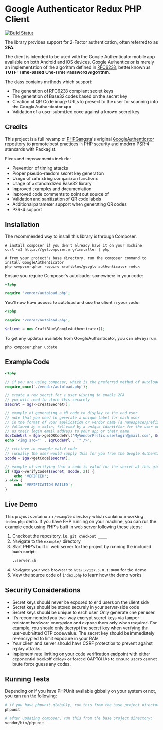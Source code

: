 # Google Authenticator Redux PHP Client #

[![Build Status](https://travis-ci.org/CraftBlue/GoogleAuthenticator.png?branch=master)](https://travis-ci.org/CraftBlue/GoogleAuthenticator)

The library provides support for 2-Factor authentication, often referred to as **2FA**.

The client is intended to be used with the Google Authenticator mobile app
available on both Android and iOS devices. Google Authenticator is merely an implementation of 
the algorithm defined in [RFC6238](http://tools.ietf.org/html/rfc6238), better known as
**TOTP: Time-Based One-Time Password Algorithm**. 

The class contains methods which support:
 
 * The generation of RFC6238 compliant secret keys
 * The generation of Base32 codes based on the secret key
 * Creation of QR Code image URLs to present to the user for scanning into the Google Authenticator app
 * Validation of a user-submitted code against a known secret key

## Credits ##

This project is a full revamp of [PHPGangsta](http://www.phpgangsta.de/)'s original [GoogleAuthenticator](https://github.com/PHPGangsta/GoogleAuthenticator) repository
to promote best practices in PHP security and modern PSR-4 standards with Packagist.

Fixes and improvements include:

* Prevention of timing attacks
* Proper pseudo-random secret key generation
* Usage of safe string comparison functions
* Usage of a standardized Base32 library
* Improved examples and documentation
* Improved code comments to point out source of 
* Validation and sanitization of QR code labels
* Additional parameter support when generating QR codes 
* PSR-4 support

## Installation ##

The recommended way to install this library is through Composer.

```
# install composer if you don't already have it on your machine
curl -sS https://getcomposer.org/installer | php

# from your project's base directory, run the composer command to install GoogleAuthenticator
php composer.phar require craftblue/google-authenticator-redux
```

Ensure you require Composer's autoloader somewhere in your code:
```php
<?php

require 'vendor/autoload.php';
```

You'll now have access to autoload and use the client in your code:

```php
<?php

require 'vendor/autoload.php';

$client = new CraftBlue\GoogleAuthenticator();
```


To get any updates available from GoogleAuthenticator, you can always run:

```
php composer.phar update
```

## Example Code ##

```php
<?php

// if you are using composer, which is the preferred method of autoloading 
require_once('./vendor/autoload.php');

// create a new secret for a user wishing to enable 2FA
// you will need to store this securely
$secret = $ga->createSecret();

// example of generating a QR code to display to the end user 
// note that you need to generate a unique label for each user
// in the format of your application or vendor name (a namespace/prefix)
// followed by a colon, followed by a unique identifier for the user such
// as their login email address to your app or their name
$qrCodeUrl = $ga->getQRCodeUrl('MyVendorPrefix:userlogin@gmail.com', $secret);
echo '<img src="' . $qrCodeUrl . '" />';

// retrieve an example valid code
// (usually the user would supply this for you from the Google Authenticator app) 
$code = $ga->getCode($secret);

// example of verifying that a code is valid for the secret at this given time 
if ($ga->verifyCode($secret, $code, 2)) {
    echo 'VERIFIED';
} else {
    echo 'VERIFICATION FAILED';
}
```

## Live Demo ##

This project contains an `/example` directory which contains a working `index.php` demo. 
If you have PHP running on your machine, you can run the example code using
PHP's built in web server following these steps:

1. Checkout the repository, i.e. `git checkout ____`
1. Navigate to the `example/` directory
1. Start PHP's built in web server for the project by running the included bash script:  
   ```bash
   ./server.sh
   ```
1. Navigate your web browser to `http://127.0.0.1:8000` for the demo
1. View the source code of `index.php` to learn how the demo works

## Security Considerations ##

* Secret keys should never be exposed to end users on the client side
* Secret keys should be stored securely in your server-side code
* Secret keys should be unique to each user. Only generate one per user.
* It's recommended you two-way encrypt secret keys via tamper-resistant hardware encryption and 
expose them only when required. For example, you should only decrypt the secret key
when verifying the user-submitted OTP code/value. The secret key should be immediately
re-encrypted to limit exposure in your RAM.
* Your client and server should have CSRF protection to prevent against replay attacks.
* Implement rate limiting on your code verification endpoint with either exponential backoff delays
or forced CAPTCHAs to ensure users cannot brute force guess any codes.

## Running Tests ##

Depending on if you have PHPUnit available globally on your system or not, you can run the following:

```bash
# if you have phpunit globally, run this from the base project directory:
phpunit 

# after updating composer, run this from the base project directory:
vendor/bin/phpunit
```

